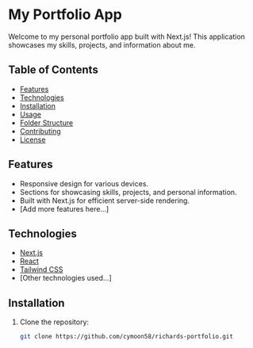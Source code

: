 # My Portfolio App

Welcome to my personal portfolio app built with Next.js! This application showcases my skills, projects, and information about me.

## Table of Contents

- [Features](#features)
- [Technologies](#technologies)
- [Installation](#installation)
- [Usage](#usage)
- [Folder Structure](#folder-structure)
- [Contributing](#contributing)
- [License](#license)

## Features

- Responsive design for various devices.
- Sections for showcasing skills, projects, and personal information.
- Built with Next.js for efficient server-side rendering.
- [Add more features here...]

## Technologies

- [Next.js](https://nextjs.org/)
- [React](https://reactjs.org/)
- [Tailwind CSS](https://tailwindcss.com/)
- [Other technologies used...]

## Installation

1. Clone the repository:
   ```bash
   git clone https://github.com/cymoon58/richards-portfolio.git
